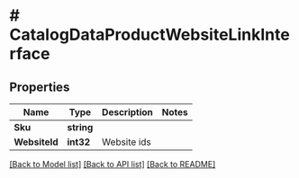 # # CatalogDataProductWebsiteLinkInterface


## Properties 


Name | Type | Description | Notes
------------ | ------------- | ------------- | -------------
**Sku**| **string** |   |
**WebsiteId**| **int32** | Website ids  |


[[Back to Model list]](../../README.md#models) [[Back to API list]](../../README.md#endpoints) [[Back to README]](../../README.md)

